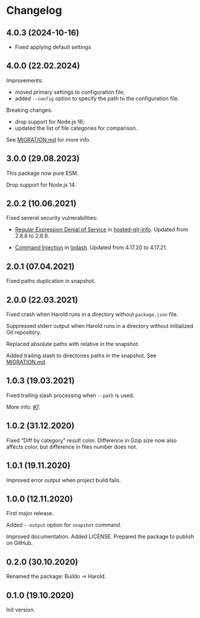 # Changelog

## 4.0.3 (2024-10-16)

- Fixed applying default settings


## 4.0.0 (22.02.2024)

Improvements:

- moved primary settings to configuration file;
- added `--config` option to specify the path to the configuration file.

Breaking changes:

- drop support for Node.js 16;
- updated the list of file categories for comparison.

See [MIGRATION.md](./MIGRATION.md) for more info.


## 3.0.0 (29.08.2023)

This package now pure ESM.

Drop support for Node.js 14.


## 2.0.2 (10.06.2021)

Fixed several security vulnerabilities:

- [Regular Expression Denial of Service](https://github.com/advisories/GHSA-43f8-2h32-f4cj) in [hosted-git-info](https://github.com/npm/hosted-git-info). Updated from 2.8.8 to 2.8.9.

- [Command Injection](https://github.com/advisories/GHSA-35jh-r3h4-6jhm) in [lodash](https://github.com/lodash/lodash). Updated from 4.17.20 to 4.17.21.


## 2.0.1 (07.04.2021)

Fixed paths duplication in snapshot.


## 2.0.0 (22.03.2021)

Fixed crash when Harold runs in a directory without `package.json` file.

Suppressed stderr output when Harold runs in a directory without initialized
Git repository.

Replaced absolute paths with relative in the snapshot.

Added trailing slash to directories paths in the snapshot.
See [MIGRATION.md](./MIGRATION.md).


## 1.0.3 (19.03.2021)

Fixed trailing slash processing when `--path` is used.

More info: [#7](https://github.com/funbox/harold/issues/7).


## 1.0.2 (31.12.2020)

Fixed “Diff by category” result color. Difference in Gzip size now also affects
color, but difference in files number does not.


## 1.0.1 (19.11.2020)

Improved error output when project build fails.


## 1.0.0 (12.11.2020)

First major release.

Added `--output` option for `snapshot` command.

Improved documentation. Added LICENSE. Prepared the package to publish on GitHub.


## 0.2.0 (30.10.2020)

Renamed the package: Buildo → Harold.


## 0.1.0 (19.10.2020)

Init version.
